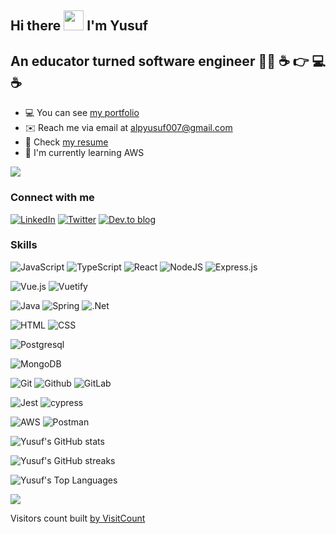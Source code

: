 ## Hi there <img src="https://c.tenor.com/Wx9IEmZZXSoAAAAi/hi.gif" width="32"> I'm Yusuf

## An educator turned software engineer 👨‍🏫 ☕  👉 💻 ☕

- 💻 You can see [my portfolio](https://yusufalp.github.io/onepage) 
- ✉️ Reach me via email at [alpyusuf007@gmail.com](alpyusuf007@gmail.com)
- 📃 Check [my resume](https://yusufalp.github.io/onepage/public/Resume_Yusuf_Alp.pdf)
- 🧠 I'm currently learning AWS

[![](https://img.shields.io/badge/Buy%20Me%20a%20Coffee-ffdd00?style=flat&logo=buy-me-a-coffee&logoColor=black)](https://www.buymeacoffee.com/yusuf.alp) 

### Connect with me
[![LinkedIn](https://img.shields.io/badge/LinkedIn-0077B5?style=for-the-badge&logo=linkedin&logoColor=white)](https://www.linkedin.com/in/yusuf-alp/) 
[![Twitter](https://img.shields.io/badge/Twitter-08a0e9?style=for-the-badge&logo=twitter&logoColor=white)](https://twitter.com/yalp122)
[![Dev.to blog](https://img.shields.io/badge/dev.to-0A0A0A?style=for-the-badge&logo=dev.to&logoColor=white)](https://dev.to/yusufalp)

### Skills

![JavaScript](https://img.shields.io/badge/JavaScript-F7DF1E?style=for-the-badge&logo=javascript&logoColor=white)
![TypeScript](https://img.shields.io/badge/TypeScript-007ACC?style=for-the-badge&logo=typescript&logoColor=white)
![React](https://img.shields.io/badge/React-61DAFB?style=for-the-badge&logo=react&logoColor=white)
![NodeJS](https://img.shields.io/badge/node.js-6DA55F?style=for-the-badge&logo=node.js&logoColor=white)
![Express.js](https://img.shields.io/badge/express.js-%23404d59.svg?style=for-the-badge&logo=express&logoColor=%2361DAFB)

![Vue.js](https://img.shields.io/badge/vuejs-%2335495e.svg?style=for-the-badge&logo=vuedotjs&logoColor=%234FC08D)
![Vuetify](https://img.shields.io/badge/Vuetify-1867C0?style=for-the-badge&logo=vuetify&logoColor=AEDDFF)

![Java](https://img.shields.io/badge/java-f89820.svg?style=for-the-badge&logo=java&logoColor=white)
![Spring](https://img.shields.io/badge/spring-%236DB33F.svg?style=for-the-badge&logo=spring&logoColor=white)
![.Net](https://img.shields.io/badge/.NET-5C2D91?style=for-the-badge&logo=.net&logoColor=white)

![HTML](https://img.shields.io/badge/HTML5-E34F26?style=for-the-badge&logo=html5&logoColor=white)
![CSS](https://img.shields.io/badge/CSS-1572B6?&style=for-the-badge&logo=css3&logoColor=white)

![Postgresql](https://img.shields.io/badge/postgresql-4169E1?style=for-the-badge&logo=postgresql&logoColor=white)

![MongoDB](https://img.shields.io/badge/mongodb-4169E1?style=for-the-badge&logo=postgresql&logoColor=white)

![Git](https://img.shields.io/badge/git-F05032.svg?&style=for-the-badge&logo=git&logoColor=white)
![Github](https://img.shields.io/badge/github-181717.svg?&style=for-the-badge&logo=github&logoColor=white)
![GitLab](https://img.shields.io/badge/gitlab-%23181717.svg?style=for-the-badge&logo=gitlab&logoColor=white)

![Jest](https://img.shields.io/badge/jest-C21325.svg?&style=for-the-badge&logo=jest&logoColor=white)
![cypress](https://img.shields.io/badge/-cypress-%23E5E5E5?style=for-the-badge&logo=cypress&logoColor=058a5e)

![AWS](https://img.shields.io/badge/AWS-%23FF9900.svg?style=for-the-badge&logo=amazon-aws&logoColor=white)
![Postman](https://img.shields.io/badge/Postman-FF6C37?style=for-the-badge&logo=postman&logoColor=white)

![Yusuf's GitHub stats](https://github-readme-stats.vercel.app/api?username=yusufalp&show_icons=true&count_private=true&title_color=f97316&text_color=000000&icon_color=f97316&bg_color=ffffff&show_icons=true)

![Yusuf's GitHub streaks](https://github-readme-streak-stats.herokuapp.com/?user=yusufalp)

![Yusuf's Top Languages](https://github-readme-stats.vercel.app/api/top-langs/?username=yusufalp&custom_title=Yusuf&apos;s%20%Top%20%Languages)

![](https://visitcount.itsvg.in/api?id=yusufalp&label=Visitors&color=12&icon=5&pretty=true)

Visitors count built [by VisitCount](https://visitcount.itsvg.in)
